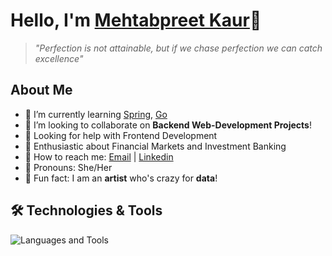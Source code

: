 # Hello, I'm [Mehtabpreet Kaur](github.com/Mehtab-Sidhu)👋

> *"Perfection is not attainable, but if we chase perfection we can catch excellence"*

## About Me

- 🦋 I’m currently learning [Spring](https://spring.io/projects/spring-boot), [Go](https://go.dev/)
- 🤝 I’m looking to collaborate on **Backend Web-Development Projects**!
- 🙏 Looking for help with Frontend Development
- 💸 Enthusiastic about Financial Markets and Investment Banking
- 📨 How to reach me: [Email](mailto:mehtabksidhu@gmail.com) | [Linkedin](https://www.linkedin.com/in/mehtabpreet-kaur)
- 🍁 Pronouns: She/Her
- 🤫 Fun fact: I am an **artist** who's crazy for **data**!

## 🛠️ Technologies & Tools

![Languages and Tools](https://skillicons.dev/icons?i=git,github,bitbucket,vscode,python,django,fastapi,mysql,postgres,appwrite,java,go,c,cpp,html,css,bootstrap,docker,postman,figma,xd,notion&theme=light&perline=11)

